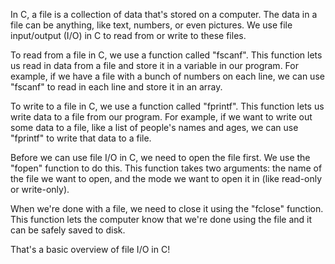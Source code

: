 In C, a file is a collection of data that's stored on a computer. The data in a file can be anything, like text, numbers, or even pictures. We use file input/output (I/O) in C to read from or write to these files.

To read from a file in C, we use a function called "fscanf". This function lets us read in data from a file and store it in a variable in our program. For example, if we have a file with a bunch of numbers on each line, we can use "fscanf" to read in each line and store it in an array.

To write to a file in C, we use a function called "fprintf". This function lets us write data to a file from our program. For example, if we want to write out some data to a file, like a list of people's names and ages, we can use "fprintf" to write that data to a file.

Before we can use file I/O in C, we need to open the file first. We use the "fopen" function to do this. This function takes two arguments: the name of the file we want to open, and the mode we want to open it in (like read-only or write-only).

When we're done with a file, we need to close it using the "fclose" function. This function lets the computer know that we're done using the file and it can be safely saved to disk.

That's a basic overview of file I/O in C!
